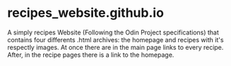 # recipes_website.github.io
A simply recipes Website (Following the Odin Project specifications) that contains four differents .html archives: the homepage and recipes with it's respectly images. 
At once there are in the main page links to every recipe. After, in the recipe pages there is a link to the homepage. 

